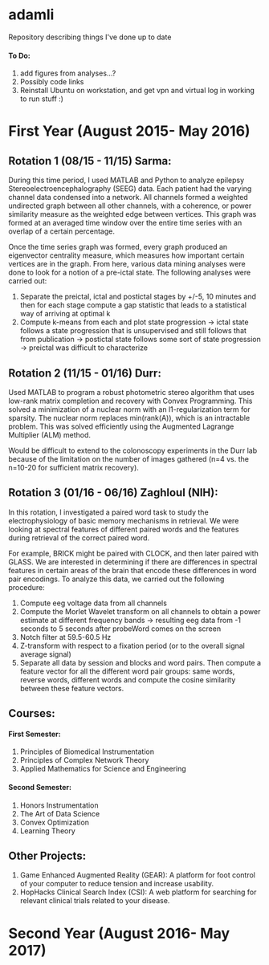 # adamli
Repository describing things I've done up to date

#### To Do:
1. add figures from analyses...?
2. Possibly code links
3. Reinstall Ubuntu on workstation, and get vpn and virtual log in working to run stuff :)

# First Year (August 2015- May 2016)
## Rotation 1 (08/15 - 11/15) Sarma:
During this time period, I used MATLAB and Python to analyze epilepsy Stereoelectroencephalography (SEEG) data. Each patient had the varying channel data condensed into a network. All channels formed a weighted undirected graph between all other channels, with a coherence, or power similarity measure as the weighted edge between vertices. This graph was formed at an averaged time window over the entire time series with an overlap of a certain percentage. 

Once the time series graph was formed, every graph produced an eigenvector centrality measure, which measures how important certain vertices are in the graph. From here, various data mining analyses were done to look for a notion of a pre-ictal state. The following analyses were carried out:

1. Separate the preictal, ictal and postictal stages by +/-5, 10 minutes and then for each stage compute a gap statistic that leads to a statistical way of arriving at optimal k
2. Compute k-means from each and plot state progression 
-> ictal state follows a state progression that is unsupervised and still follows that from publication
-> postictal state follows some sort of state progression
-> preictal was difficult to characterize

## Rotation 2 (11/15 - 01/16) Durr:
Used MATLAB to program a robust photometric stereo algorithm that uses low-rank matrix completion and recovery with Convex Programming. This solved a minimization of a nuclear norm with an l1-regularization term for sparsity. The nuclear norm replaces min(rank(A)), which is an intractable problem. This was solved efficiently using the Augmented Lagrange Multiplier (ALM) method.

Would be difficult to extend to the colonoscopy experiments in the Durr lab because of the limitation on the number of images gathered (n=4 vs. the n=10-20 for sufficient matrix recovery). 

## Rotation 3 (01/16 - 06/16) Zaghloul (NIH):
In this rotation, I investigated a paired word task to study the electrophysiology of basic memory mechanisms in retrieval. We were looking at spectral features of different paired words and the features during retrieval of the correct paired word. 

For example, BRICK might be paired with CLOCK, and then later paired with GLASS. We are interested in determining if there are differences in spectral features in certain areas of the brain that encode these differences in word pair encodings. To analyze this data, we carried out the following procedure:

1. Compute eeg voltage data from all channels
2. Compute the Morlet Wavelet transform on all channels to obtain a power estimate at different frequency bands
-> resulting eeg data from -1 seconds to 5 seconds after probeWord comes on the screen
3. Notch filter at 59.5-60.5 Hz
4. Z-transform with respect to a fixation period (or to the overall signal average signal)
5. Separate all data by session and blocks and word pairs. Then compute a feature vector for all the different word pair groups: same words, reverse words, different words and compute the cosine similarity between these feature vectors. 

## Courses:
#### First Semester:
1. Principles of Biomedical Instrumentation
2. Principles of Complex Network Theory
3. Applied Mathematics for Science and Engineering

#### Second Semester:
1. Honors Instrumentation
2. The Art of Data Science
3. Convex Optimization
4. Learning Theory

## Other Projects:
1. Game Enhanced Augmented Reality (GEAR): A platform for foot control of your computer to reduce tension and increase usability.
2. HopHacks Clinical Search Index (CSI): A web platform for searching for relevant clinical trials related to your disease.

# Second Year (August 2016- May 2017)


